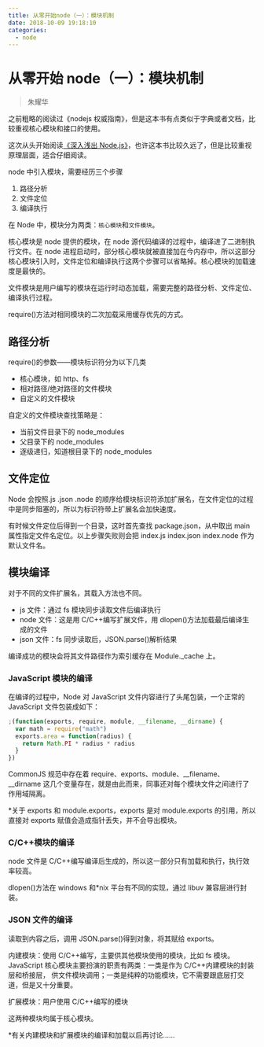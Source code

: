 ```yaml
---
title: 从零开始node（一）：模块机制
date: 2018-10-09 19:18:10
categories:
  - node
---
```


# 从零开始 node（一）：模块机制

<blockquote class="blockquote-center">朱耀华</blockquote>

之前粗略的阅读过《nodejs 权威指南》，但是这本书有点类似于字典或者文档，比较重视核心模块和接口的使用。

这次从头开始阅读[《深入浅出 Node.js》](https://www.amazon.cn/dp/B00GOM5IL4)，也许这本书比较久远了，但是比较重视原理层面，适合仔细阅读。

<!--more-->

node 中引入模块，需要经历三个步骤

1. 路径分析
2. 文件定位
3. 编译执行

在 Node 中，模块分为两类：`核心模块`和`文件模块`。

核心模块是 node 提供的模块，在 node 源代码编译的过程中，编译进了二进制执行文件。在 node 进程启动时，部分核心模块就被直接加在今内存中，所以这部分核心模块引入时，文件定位和编译执行这两个步骤可以省略掉。核心模块的加载速度是最快的。

文件模块是用户编写的模块在运行时动态加载，需要完整的路径分析、文件定位、编译执行过程。

require()方法对相同模块的二次加载采用缓存优先的方式。

## 路径分析

require()的参数——模块标识符分为以下几类

- 核心模块，如 http、fs
- 相对路径/绝对路径的文件模块
- 自定义的文件模块

自定义的文件模块查找策略是：

- 当前文件目录下的 node_modules
- 父目录下的 node_modules
- 逐级递归，知道根目录下的 node_modules

## 文件定位

Node 会按照.js .json .node 的顺序给模块标识符添加扩展名，在文件定位的过程中是同步阻塞的，所以为标识符带上扩展名会加快速度。

有时候文件定位后得到一个目录，这时首先查找 package.json，从中取出 main 属性指定文件名定位。以上步骤失败则会把 index.js index.json index.node 作为默认文件名。

## 模块编译

对于不同的文件扩展名，其载入方法也不同。

- js 文件：通过 fs 模块同步读取文件后编译执行
- node 文件：这是用 C/C++编写扩展文件，用 dlopen()方法加载最后编译生成的文件
- json 文件：fs 同步读取后，JSON.parse()解析结果

编译成功的模块会将其文件路径作为索引缓存在 Module.\_cache 上。

### JavaScript 模块的编译

在编译的过程中，Node 对 JavaScript 文件内容进行了头尾包装，一个正常的 JavaScript 文件包装成如下：

```javascript
;(function(exports, require, module, __filename, __dirname) {
  var math = require("math")
  exports.area = function(radius) {
    return Math.PI * radius * radius
  }
})
```

CommonJS 规范中存在着 require、exports、module、\_\_filename、\_\_dirname 这几个变量存在，就是由此而来，同事还对每个模块文件之间进行了作用域隔离。

\*关于 exports 和 module.exports，exports 是对 module.exports 的引用，所以直接对 exports 赋值会造成指针丢失，并不会导出模块。

### C/C++模块的编译

node 文件是 C/C++编写编译后生成的，所以这一部分只有加载和执行，执行效率较高。

dlopen()方法在 windows 和\*nix 平台有不同的实现，通过 libuv 兼容层进行封装。

### JSON 文件的编译

读取到内容之后，调用 JSON.parse()得到对象，将其赋给 exports。

内建模块：使用 C/C++编写，主要供其他模块使用的模块，比如 fs 模块。JavaScript 核心模块主要扮演的职责有两类：一类是作为 C/C++内建模块的封装层和桥接层，
供文件模块调用；一类是纯粹的功能模块，它不需要跟底层打交道，但是又十分重要。

扩展模块：用户使用 C/C++编写的模块

这两种模块均属于核心模块。

\*有关内建模块和扩展模块的编译和加载以后再讨论……
